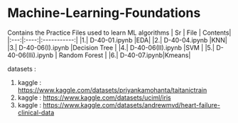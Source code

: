 # Machine-Learning-Foundations
Contains the Practice Files used to learn ML algorithms
| Sr | File |  Contents|
|:---:|:----:|:-----------:|
|1.| D-40-01.ipynb |EDA|
|2.| D-40-04.ipynb |KNN|
|3.| D-40-06(I).ipynb |Decision Tree |
|4.| D-40-06(II).ipynb |SVM |
|5.| D-40-06(IIi).ipynb | Random Forest |
|6.| D-40-07.ipynb|Kmeans|



datasets :

1. kaggle : https://www.kaggle.com/datasets/priyankamohanta/taitanictrain
2. kaggle : https://www.kaggle.com/datasets/uciml/iris
3. kaggle : https://www.kaggle.com/datasets/andrewmvd/heart-failure-clinical-data
